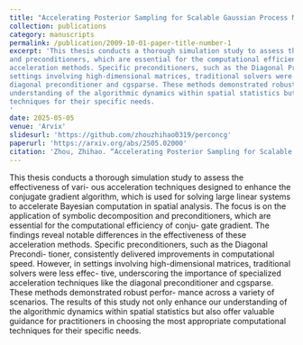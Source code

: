 ```yaml
---
title: "Accelerating Posterior Sampling for Scalable Gaussian Process Model"
collection: publications
category: manuscripts
permalink: /publication/2009-10-01-paper-title-number-1
excerpt: 'This thesis conducts a thorough simulation study to assess the effectiveness of vari ous acceleration techniques designed to enhance the conjugate gradient algorithm, which is used for solving large linear systems to accelerate Bayesian computation in spatial analysis. The focus is on the application of symbolic decomposition
and preconditioners, which are essential for the computational efficiency of conjugate gradient. The findings reveal notable differences in the effectiveness of these
acceleration methods. Specific preconditioners, such as the Diagonal Preconditioner, consistently delivered improvements in computational speed. However, in
settings involving high-dimensional matrices, traditional solvers were less effective, underscoring the importance of specialized acceleration techniques like the
diagonal preconditioner and cgsparse. These methods demonstrated robust performance across a variety of scenarios. The results of this study not only enhance our
understanding of the algorithmic dynamics within spatial statistics but also offer valuable guidance for practitioners in choosing the most appropriate computational
techniques for their specific needs.
'
date: 2025-05-05
venue: 'Arvix'
slidesurl: 'https://github.com/zhouzhihao0319/perconcg'
paperurl: 'https://arxiv.org/abs/2505.02000'
citation: 'Zhou, Zhihao. “Accelerating Posterior Sampling for Scalable Gaussian Process Model.” arXiv (2025): arXiv:2505.02000.'
---
```

This thesis conducts a thorough simulation study to assess the effectiveness of vari- ous acceleration techniques designed to enhance the conjugate gradient algorithm, which is used for solving large linear systems to accelerate Bayesian computation in spatial analysis. The focus is on the application of symbolic decomposition and preconditioners, which are essential for the computational efficiency of conju- gate gradient. The findings reveal notable differences in the effectiveness of these acceleration methods. Specific preconditioners, such as the Diagonal Precondi- tioner, consistently delivered improvements in computational speed. However, in settings involving high-dimensional matrices, traditional solvers were less effec- tive, underscoring the importance of specialized acceleration techniques like the diagonal preconditioner and cgsparse. These methods demonstrated robust perfor- mance across a variety of scenarios. The results of this study not only enhance our understanding of the algorithmic dynamics within spatial statistics but also offer valuable guidance for practitioners in choosing the most appropriate computational techniques for their specific needs.
